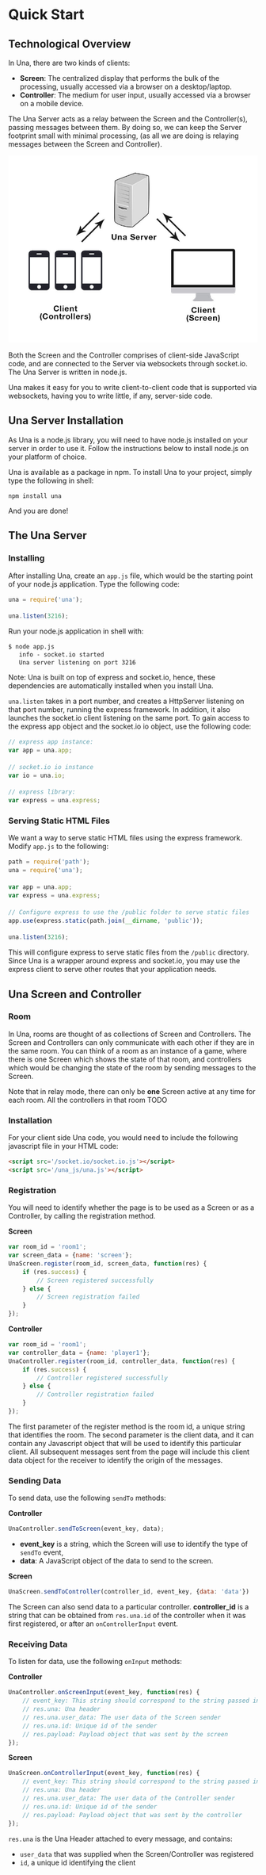 Quick Start
==

## Technological Overview

In Una, there are two kinds of clients:
- **Screen**: The centralized display that performs the bulk of the processing, usually accessed via a browser on a desktop/laptop.
- **Controller**: The medium for user input, usually accessed via a browser on a mobile device. 

The Una Server acts as a relay between the Screen and the Controller(s), passing messages between them. By
doing so, we can keep the Server footprint small with minimal processing, (as all we are doing is relaying messages between the Screen and Controller).

![Relay Flow](images/relay.jpg)

Both the Screen and the Controller comprises of client-side JavaScript code, and are connected
to the Server via websockets through socket.io. The Una Server is written in node.js.

Una makes it easy for you to write client-to-client code that is supported
via websockets, having you to write little, if any, server-side code.

## Una Server Installation

As Una is a node.js library, you will need to have node.js installed on your
server in order to use it. Follow the instructions below to install
node.js on your platform of choice.

Una is available as a package in npm. To install Una to your project, simply
type the following in shell:

```shell
npm install una
```

And you are done!

## The Una Server

### Installing
After installing Una, create an `app.js` file, which would be the starting point of
your node.js application. Type the following code:

```javascript
una = require('una');

una.listen(3216);
```

Run your node.js application in shell with:
```shell
$ node app.js
   info - socket.io started
   Una server listening on port 3216
```

Note: Una is built on top of express and socket.io, hence, these dependencies are automatically installed when you install Una.

`una.listen` takes in a port number, and creates a HttpServer listening on that
port number, running the express framework. In addition, it also launches the
socket.io client listening on the same port. To gain access to the express app
object and the socket.io io object, use the following code:

```javascript
// express app instance:
var app = una.app;

// socket.io io instance
var io = una.io;

// express library:
var express = una.express;
```

### Serving Static HTML Files

We want a way to serve static HTML files using the express framework. Modify `app.js` to the following:
```javascript
path = require('path');
una = require('una');

var app = una.app;
var express = una.express;

// Configure express to use the /public folder to serve static files
app.use(express.static(path.join(__dirname, 'public'));

una.listen(3216);
```

This will configure express to serve static files from the `/public` directory.
Since Una is a wrapper around express and socket.io, you may use the express
client to serve other routes that your application needs.

## Una Screen and Controller

### Room

In Una, rooms are thought of as collections of Screen and Controllers. The Screen and Controllers can only communicate with each
other if they are in the same room. You can think of a room as an instance
of a game, where there is one Screen which shows the state of that room,
and controllers which would be changing the state of the room by
sending messages to the Screen.

Note that in relay mode, there can only be **one** Screen active at any time
for each room. All the controllers in that room TODO

### Installation

For your client side Una code, you would need to include the following 
javascript file in your HTML code:

```html
<script src='/socket.io/socket.io.js'></script>
<script src='/una_js/una.js'></script>
```

### Registration

You will need to identify whether the page is to be used as a Screen or as
a Controller, by calling the registration method. 

**Screen**

```javascript
var room_id = 'room1';
var screen_data = {name: 'screen'};
UnaScreen.register(room_id, screen_data, function(res) {
    if (res.success) {
        // Screen registered successfully
    } else {
        // Screen registration failed
    }
});
```

**Controller**

```javascript
var room_id = 'room1';
var controller_data = {name: 'player1'};
UnaController.register(room_id, controller_data, function(res) {
    if (res.success) {
        // Controller registered successfully
    } else {
        // Controller registration failed
    }
});
```

The first parameter of the register method is the room id, a unique string that identifies the room. 
The second parameter is the client data, and it can contain any Javascript object that will be used to identify this particular client.
All subsequent messages sent from the page will include this client data object for the receiver to identify the origin of the messages.


### Sending Data

To send data, use the following `sendTo` methods:

**Controller**

```javascript
UnaController.sendToScreen(event_key, data);
```

- **event_key** is a string, which the Screen will use to identify the type of `sendTo` event,
- **data**: A JavaScript object of the data to send to the screen.

**Screen**

```javascript
UnaScreen.sendToController(controller_id, event_key, {data: 'data'})
```

The Screen can also send data to a particular controller. **controller_id** is a string that can
be obtained from `res.una.id` of the controller when it was first registered,
or after an `onControllerInput` event.

### Receiving Data

To listen for data, use the following `onInput` methods:

**Controller**

```javascript
UnaController.onScreenInput(event_key, function(res) {
    // event_key: This string should correspond to the string passed in to the `sendToController` function from the Screen
    // res.una: Una header
    // res.una.user_data: The user data of the Screen sender
    // res.una.id: Unique id of the sender
    // res.payload: Payload object that was sent by the screen
});
```

**Screen**

```javascript
UnaScreen.onControllerInput(event_key, function(res) {
    // event_key: This string should correspond to the string passed in to the `sendToScreen` function from the Controller
    // res.una: Una header
    // res.una.user_data: The user data of the Controller sender
    // res.una.id: Unique id of the sender
    // res.payload: Payload object that was sent by the controller
});
```

`res.una` is the Una Header attached to every message, and contains:
- `user_data` that was supplied when the Screen/Controller was registered
- `id`, a unique id identifying the client

